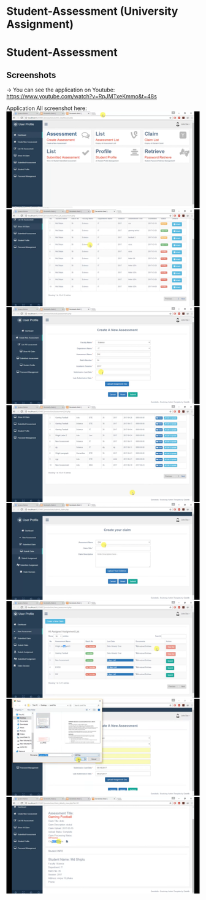 # Student-Assessment (University Assignment) 
# Student-Assessment
## Screenshots
-> You can see the application on Youtube:
https://www.youtube.com/watch?v=RpJMTxeKmmo&t=48s

Application All screenshot here:
![](screenshot/s1.png)
![](screenshot/s2.png)
![](screenshot/s3.png)
![](screenshot/s4.png)
![](screenshot/s12.png)
![](screenshot/s22.png)
![](screenshot/s5.png)
![](screenshot/s6.png)
